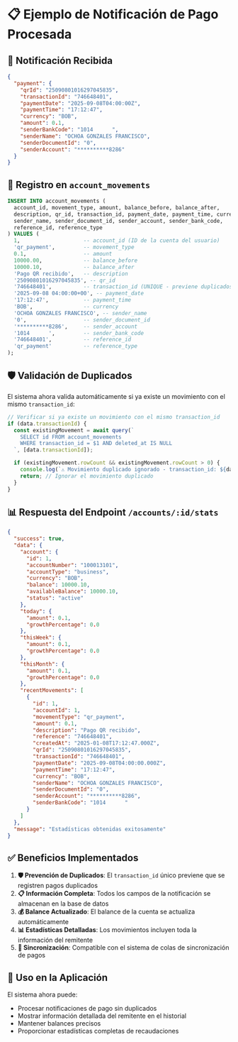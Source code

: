 # 📋 Ejemplo de Notificación de Pago Procesada

## 🔄 Notificación Recibida

```json
{
  "payment": {
    "qrId": "25090801016297045835",
    "transactionId": "746648401",
    "paymentDate": "2025-09-08T04:00:00Z",
    "paymentTime": "17:12:47",
    "currency": "BOB",
    "amount": 0.1,
    "senderBankCode": "1014      ",
    "senderName": "OCHOA GONZALES FRANCISCO",
    "senderDocumentId": "0",
    "senderAccount": "**********8286"
  }
}
```

## 💾 Registro en `account_movements`

```sql
INSERT INTO account_movements (
  account_id, movement_type, amount, balance_before, balance_after,
  description, qr_id, transaction_id, payment_date, payment_time, currency,
  sender_name, sender_document_id, sender_account, sender_bank_code,
  reference_id, reference_type
) VALUES (
  1,                    -- account_id (ID de la cuenta del usuario)
  'qr_payment',         -- movement_type
  0.1,                  -- amount
  10000.00,             -- balance_before
  10000.10,             -- balance_after
  'Pago QR recibido',   -- description
  '25090801016297045835', -- qr_id
  '746648401',          -- transaction_id (UNIQUE - previene duplicados)
  '2025-09-08 04:00:00+00', -- payment_date
  '17:12:47',           -- payment_time
  'BOB',                -- currency
  'OCHOA GONZALES FRANCISCO', -- sender_name
  '0',                  -- sender_document_id
  '**********8286',     -- sender_account
  '1014      ',         -- sender_bank_code
  '746648401',          -- reference_id
  'qr_payment'          -- reference_type
);
```

## 🛡️ Validación de Duplicados

El sistema ahora valida automáticamente si ya existe un movimiento con el mismo `transaction_id`:

```typescript
// Verificar si ya existe un movimiento con el mismo transaction_id
if (data.transactionId) {
  const existingMovement = await query(`
    SELECT id FROM account_movements 
    WHERE transaction_id = $1 AND deleted_at IS NULL
  `, [data.transactionId]);

  if (existingMovement.rowCount && existingMovement.rowCount > 0) {
    console.log(`⚠️ Movimiento duplicado ignorado - transaction_id: ${data.transactionId}`);
    return; // Ignorar el movimiento duplicado
  }
}
```

## 📊 Respuesta del Endpoint `/accounts/:id/stats`

```json
{
  "success": true,
  "data": {
    "account": {
      "id": 1,
      "accountNumber": "100013101",
      "accountType": "business",
      "currency": "BOB",
      "balance": 10000.10,
      "availableBalance": 10000.10,
      "status": "active"
    },
    "today": {
      "amount": 0.1,
      "growthPercentage": 0.0
    },
    "thisWeek": {
      "amount": 0.1,
      "growthPercentage": 0.0
    },
    "thisMonth": {
      "amount": 0.1,
      "growthPercentage": 0.0
    },
    "recentMovements": [
      {
        "id": 1,
        "accountId": 1,
        "movementType": "qr_payment",
        "amount": 0.1,
        "description": "Pago QR recibido",
        "reference": "746648401",
        "createdAt": "2025-01-08T17:12:47.000Z",
        "qrId": "25090801016297045835",
        "transactionId": "746648401",
        "paymentDate": "2025-09-08T04:00:00.000Z",
        "paymentTime": "17:12:47",
        "currency": "BOB",
        "senderName": "OCHOA GONZALES FRANCISCO",
        "senderDocumentId": "0",
        "senderAccount": "**********8286",
        "senderBankCode": "1014      "
      }
    ]
  },
  "message": "Estadísticas obtenidas exitosamente"
}
```

## ✅ Beneficios Implementados

1. **🛡️ Prevención de Duplicados**: El `transaction_id` único previene que se registren pagos duplicados
2. **📋 Información Completa**: Todos los campos de la notificación se almacenan en la base de datos
3. **💰 Balance Actualizado**: El balance de la cuenta se actualiza automáticamente
4. **📊 Estadísticas Detalladas**: Los movimientos incluyen toda la información del remitente
5. **🔄 Sincronización**: Compatible con el sistema de colas de sincronización de pagos

## 🚀 Uso en la Aplicación

El sistema ahora puede:
- Procesar notificaciones de pago sin duplicados
- Mostrar información detallada del remitente en el historial
- Mantener balances precisos
- Proporcionar estadísticas completas de recaudaciones

